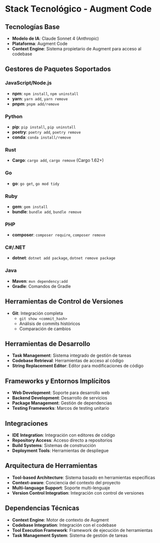 # Stack Tecnológico - Augment Code

## Tecnologías Base
- **Modelo de IA**: Claude Sonnet 4 (Anthropic)
- **Plataforma**: Augment Code
- **Context Engine**: Sistema propietario de Augment para acceso al codebase

## Gestores de Paquetes Soportados

### JavaScript/Node.js
- **npm**: `npm install`, `npm uninstall`
- **yarn**: `yarn add`, `yarn remove`
- **pnpm**: `pnpm add/remove`

### Python
- **pip**: `pip install`, `pip uninstall`
- **poetry**: `poetry add`, `poetry remove`
- **conda**: `conda install/remove`

### Rust
- **Cargo**: `cargo add`, `cargo remove` (Cargo 1.62+)

### Go
- **go**: `go get`, `go mod tidy`

### Ruby
- **gem**: `gem install`
- **bundle**: `bundle add`, `bundle remove`

### PHP
- **composer**: `composer require`, `composer remove`

### C#/.NET
- **dotnet**: `dotnet add package`, `dotnet remove package`

### Java
- **Maven**: `mvn dependency:add`
- **Gradle**: Comandos de Gradle

## Herramientas de Control de Versiones
- **Git**: Integración completa
  - `git show <commit_hash>`
  - Análisis de commits históricos
  - Comparación de cambios

## Herramientas de Desarrollo
- **Task Management**: Sistema integrado de gestión de tareas
- **Codebase Retrieval**: Herramientas de acceso al código
- **String Replacement Editor**: Editor para modificaciones de código

## Frameworks y Entornos Implícitos
- **Web Development**: Soporte para desarrollo web
- **Backend Development**: Desarrollo de servicios
- **Package Management**: Gestión de dependencias
- **Testing Frameworks**: Marcos de testing unitario

## Integraciones
- **IDE Integration**: Integración con editores de código
- **Repository Access**: Acceso directo a repositorios
- **Build Systems**: Sistemas de construcción
- **Deployment Tools**: Herramientas de despliegue

## Arquitectura de Herramientas
- **Tool-based Architecture**: Sistema basado en herramientas específicas
- **Context-aware**: Conciencia del contexto del proyecto
- **Multi-language Support**: Soporte multi-lenguaje
- **Version Control Integration**: Integración con control de versiones

## Dependencias Técnicas
- **Context Engine**: Motor de contexto de Augment
- **Codebase Integration**: Integración con el codebase
- **Tool Execution Framework**: Framework de ejecución de herramientas
- **Task Management System**: Sistema de gestión de tareas
